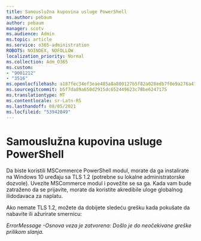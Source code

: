 ```yaml
---
title: Samouslužna kupovina usluge PowerShell
ms.author: pebaum
author: pebaum
manager: scotv
ms.audience: Admin
ms.topic: article
ms.service: o365-administration
ROBOTS: NOINDEX, NOFOLLOW
localization_priority: Normal
ms.collection: Adm_O365
ms.custom:
- "9001212"
- "3516"
ms.openlocfilehash: a187fec34ef3eae485a8a880127b5f82a028edb7f0e9a276a41b5e33cad25ead
ms.sourcegitcommit: b5f7da89a650d2915dc652449623c78be6247175
ms.translationtype: MT
ms.contentlocale: sr-Latn-RS
ms.lasthandoff: 08/05/2021
ms.locfileid: "53942849"
---
```

# <a name="self-service-purchase-of-powershell"></a>Samouslužna kupovina usluge PowerShell

Da biste koristili MSCommerce PowerShell modul, morate da ga instalirate na Windows 10 uređaju sa TLS 1.2 (potrebne su lokalne administratorske dozvole).  Uvezite MSCommerce modul i povežite se sa ga.  Kada vam bude zatraženo da se prijavite, morate da koristite akredibile uloge globalnog ilidodavaca za naplatu.  

Ako nemate TLS 1.2, možete da dobijete sledeću grešku kada pokušate da nabavite ili ažurirate smernicu:

*ErrorMessage -Osnova veza je zatvorena: Došlo je do neočekivane greške prilikom slanja.*



